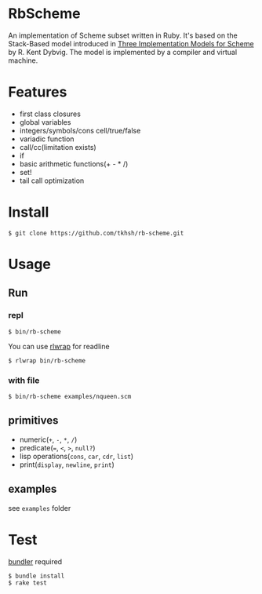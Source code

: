 # RbScheme

An implementation of Scheme subset written in Ruby. It's based on the Stack-Based model introduced in [Three Implementation Models for Scheme](http://www.cs.indiana.edu/~dyb/papers/3imp.pdf) by R. Kent Dybvig. The model is implemented by a compiler and virtual machine.

# Features

- first class closures
- global variables
- integers/symbols/cons cell/true/false
- variadic function
- call/cc(limitation exists)
- if
- basic arithmetic functions(+ - * /)
- set!
- tail call optimization

# Install

```
$ git clone https://github.com/tkhsh/rb-scheme.git
```

# Usage

## Run

### repl
```
$ bin/rb-scheme
```

You can use  [rlwrap](https://github.com/hanslub42/rlwrap) for readline
```
$ rlwrap bin/rb-scheme
```

### with file
```
$ bin/rb-scheme examples/nqueen.scm
```

## primitives

- numeric(`+`, `-`, `*`, `/`)
- predicate(`=`, `<`, `>`, `null?`)
- lisp operations(`cons`, `car`, `cdr`, `list`)
- print(`display`, `newline`, `print`)

## examples

see `examples` folder

# Test

[bundler](http://bundler.io/) required
```
$ bundle install
$ rake test
```
